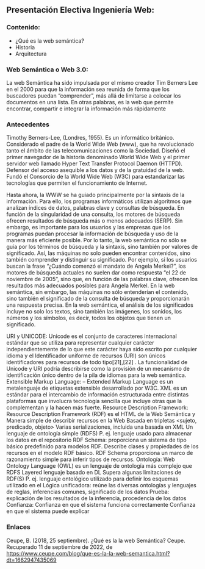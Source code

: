 ## Presentación Electiva Ingeniería Web:
### Contenido:
- ¿Qué es la web semántica?
- Historia
- Arquitectura

### Web Semántica o Web 3.0: 
La web Semántica ha sido impulsada por el mismo creador Tim Berners Lee en el 2000 para que la información sea reunida de forma que los buscadores puedan 
“comprender”, más allá de limitarse a colocar los documentos en una lista. En otras palabras, es la web que permite encontrar, compartir e integrar la información más rápidamente

### Antecedentes
Timothy Berners-Lee, (Londres, 1955). Es un informático británico. Considerado el padre de la World Wide Web (www), que ha revolucionado tanto el ámbito de las telecomunicaciones como la Sociedad. Diseñó el primer navegador de la historia denominado World Wide Web y el primer servidor web llamado Hyper Text Transfer Protocol Daemon (HTTPD). Defensor del acceso asequible a los datos y de la gratuidad de la web. Fundó el Consorcio de la World Wide Web (W3C) para estandarizar las tecnologías que permiten el funcionamiento de Internet.


Hasta ahora, la WWW se ha guiado principalmente por la sintaxis de la información. Para ello, los programas informáticos utilizan algoritmos que analizan índices de datos, palabras clave y consultas de búsqueda. En función de la singularidad de una consulta, los motores de búsqueda ofrecen resultados de búsqueda más o menos adecuados (SERP).
Sin embargo, es importante para los usuarios y las empresas que los programas puedan procesar la información de búsqueda y uso de la manera más eficiente posible. Por lo tanto, la web semántica no sólo se guía por los términos de búsqueda y la sintaxis, sino también por valores de significado. Así, las máquinas no solo pueden encontrar contenidos, sino también comprender y distinguir su significado.
Por ejemplo, si los usuarios buscan la frase “¿Cuándo comenzó el mandato de Angela Merkel?”, los motores de búsqueda actuales no suelen dar como respuesta “el 22 de noviembre de 2005”, sino que, en función de las palabras clave, ofrecen los resultados más adecuados posibles para Angela Merkel.
En la web semántica, sin embargo, las máquinas no sólo entenderían el contenido, sino también el significado de la consulta de búsqueda y proporcionarán una respuesta precisa. En la web semántica, el análisis de los significados incluye no solo los textos, sino también las imágenes, los sonidos, los números y los símbolos, es decir, todos los objetos que tienen un significado.
 
URI y UNICODE: Unicode es el conjunto de caracteres internacional estándar que se utiliza para representar cualquier carácter independientemente de lo que este carácter haya sido escrito por cualquier idioma y el Identificador uniforme de recursos (URI) son únicos identificadores para recursos de todo tipo[21],[22] . La funcionalidad de Unicode y URI podría describirse como la provisión de un mecanismo de identificación único dentro de la pila de idiomas para la web semántica.
Extensible Markup Language: – Extended Markup Language es un metalenguaje de etiquetas extensible desarrollado por W3C. XML es un estándar para el intercambio de información estructurada entre distintas plataformas que involucra tecnología sencilla que incluye otras que la complementan y la hacen más fuerte.
Resource Description Framework: Resource Description Framework (RDF) es el HTML de la Web Semántica y Manera simple de describir recursos en la Web Basada en tripletas <sujeto, predicado, objeto> Varias serializaciones, incluida una basada en XML Un lenguaje de ontología simple (RDFS) P. ej. lenguaje usado para almacenar los datos en el repositorio
RDF Schema: proporciona un sistema de tipo básico predefinido para modelos RDF. Describe clases y propiedades de los recursos en el modelo RDF básico. RDF Schema proporciona un marco de razonamiento simple para inferir tipos de recursos.
Ontología: Web Ontology Language (OWL) es un lenguaje de ontología más complejo que RDFS Layered lenguaje basado en DL Supera algunas limitaciones de RDF(S) P. ej. lenguaje ontológico utilizado para definir los esquemas utilizado en el
Lógica unificadora: reúne las diversas ontologías y lenguajes de reglas, inferencias comunes, significado de los datos
Prueba: explicación de los resultados de la inferencia, procedencia de los datos
Confianza: Confianza en que el sistema funciona correctamente Confianza en que el sistema puede explicar

### Enlaces

Ceupe, B. (2018, 25 septiembre). ¿Qué es la la web Semántica? Ceupe. Recuperado 11 de septiembre de 2022, de https://www.ceupe.com/blog/que-es-la-la-web-semantica.html?dt=1662947435069
